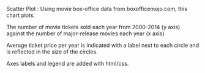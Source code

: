 Scatter Plot :
Using movie box-office data from boxofficemojo.com, this chart plots:

  The number of movie tickets sold each year from 2000-2014 (y axis) against the number of major-release movies each year   (x axis)
  
  Average ticket price per year is indicated with a label next to each circle and is reflected in the size of the circles.
  
  Axes labels and legend are added with html/css.

